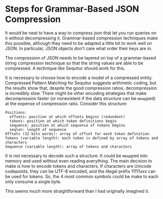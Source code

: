 # Steps for Grammar-Based JSON Compression

It would be neat to have a way to compress json that let you run queries on
it without decompressing it. Grammar-based compression techniques make this
possible, although they need to be adapted a little bit to work well on JSON.
In particular, JSON objects don't care what order their keys are in.

The compression of JSON needs to be layered on top of a grammar-based string
compression technique so that the string values are able to be compressed.
A technique like Sequitur should work for this.

It is necessary to choose how to encode a model of a compressed entity.
Compressed Pattern Matching for Sequitur suggests arithmetic coding, but
the results show that, despite the good compression ratios, decompression
is incredibly slow. There might be other encoding strategies that make
decompression faster (or nonexistent if the data structure can be `mmap`ped)
at the expense of compression ratio. Consider this structure:

    Positions:
      offsets: position at which offsets begins (redundant)
      tokens: position at which token definitions begin
      sequence: position at which sequence of tokens begins
      seqlen: length of sequence
    Offsets (32 bits words): array of offset for each token definition
    Tokens (variable length): each token is defined by array of tokens and characters
    Sequence (variable length): array of tokens and characters

It is not necessary to decode such a structure. It could be `mmap`ped into
memory and used without even reading everything. The main decision to make
is how to encode tokens and characters. If characters are Unicode codepoints,
they can be UTF-8 encoded, and the illegal prefix 11111xxx can be used
for tokens. So, the 4 most common symbols could be make to each only consume
a single byte.

This seems much more straightforward than I had originally imagined it.
